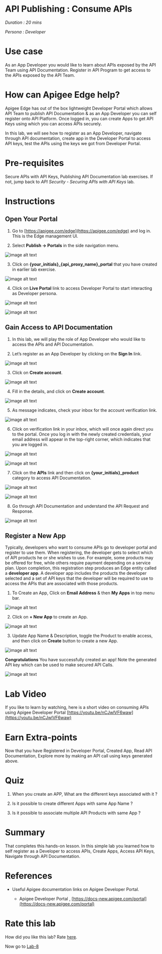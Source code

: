 # API Publishing : Consume APIs

*Duration : 20 mins*

*Persona : Developer*

# Use case

As an App Developer you would like to learn about APIs exposed by the API Team using API Documentation. Register in API Program to get access to the APIs exposed by the API Team.

# How can Apigee Edge help?

Apigee Edge has out of the box lightweight Developer Portal which allows API Team to publish API Documentation & as an App Developer you can self register onto API Platform. Once logged in, you can create Apps to get API Keys using which you can access APIs securely.

In this lab, we will see how to register as an App Developer, navigate through API documentation, create app in the Developer Portal to access API keys, test the APIs using the keys we got from Developer Portal.

# Pre-requisites

Secure APIs with API Keys, Publishing API Documentation lab exercises. If not, jump back to *API Security - Securing APIs with API Keys* lab.

# Instructions

## Open Your Portal

1. Go to [https://apigee.com/edge](https://apigee.com/edge) and log in. This is the Edge management UI.

2. Select **Publish → Portals** in the side navigation menu.

![image alt text](./media/image_0.png)

3. Click on **{your_initials}_{api_proxy_name}_portal** that you have created in earlier lab exercise.

![image alt text](./media/image_1.png)

4. Click on **Live Portal** link to access Developer Portal to start interacting as Developer persona.

![image alt text](./media/image_2.png)

![image alt text](./media/image_3.png)

## Gain Access to API Documentation

1. In this lab, we will play the role of App Developer who would like to access the APIs and API Documentation.

2. Let’s register as an App Developer by clicking on the **Sign In** link.

![image alt text](./media/image_4.png)

3. Click on **Create account**.

![image alt text](./media/image_4a.png)

4. Fill in the details, and click on **Create account**.

![image alt text](./media/image_5.png)

5. As message indicates, check your inbox for the account verification link.

![image alt text](./media/image_6.png)

6. Click on verification link in your inbox, which will once again direct you to the portal. Once you log in with the newly created credentials, your email address will appear in the top-right corner, which indicates that you are logged in.

![image alt text](./media/image_7.png)

![image alt text](./media/image_8.png)

7. Click on the **APIs** link and then click on **{your_initials}_product** category to access API Documentation.

![image alt text](./media/image_9.png)

![image alt text](./media/image_10.png)

8. Go through API Documentation and understand the API Request and Response.

![image alt text](./media/image_11.png)

## Register a New App

Typically, developers who want to consume APIs go to developer portal and register to use them. When registering, the developer gets to select which of API products he or she wishes to use. For example, some products may be offered for free, while others require payment depending on a service plan. Upon completion, this registration step produces an Edge entity called a **developer app**. A developer app includes the products the developer selected and a set of API keys that the developer will be required to use to access the APIs that are associated with those products.

1. To Create an App, Click on **Email Address** & then **My Apps** in top menu bar.

![image alt text](./media/image_12.png)

2. Click on **+ New App** to create an App.

![image alt text](./media/image_13.png)

3. Update App Name & Description, toggle the Product to enable access, and then click on **Create** button to create a new App.

![image alt text](./media/image_14.png)

**Congratulations** You have successfully created an app! Note the generated API key which can be used to make secured API Calls.

![image alt text](./media/image_18.png)

# Lab Video

If you like to learn by watching, here is a short video on consuming APIs using Apigee Developer Portal [https://youtu.be/nCJwlVF6waw](https://youtu.be/nCJwlVF6waw)

# Earn Extra-points

Now that you have Registered in Developer Portal, Created App, Read API Documentation, Explore more by making an API call using keys generated above.

# Quiz

1. When you create an APP, What are the different keys associated with it ?

2. Is it possible to create different Apps with same App Name ?

3. Is it possible to associate multiple API Products with same App ?

# Summary

That completes this hands-on lesson. In this simple lab you learned how to self register as a Developer to access APIs, Create Apps, Access API Keys, Navigate through API Documentation.

# References

* Useful Apigee documentation links on Apigee Developer Portal.

    * Apigee Developer Portal , [https://docs-new.apigee.com/portal](https://docs-new.apigee.com/portal)

# Rate this lab

How did you like this lab? Rate [here](https://goo.gl/forms/H4qE5nLy36yWjj642).

Now go to [Lab-8](https://github.com/Enzyme3/apijam/tree/updateForMI/Labs/Core/Lab%208%20API%20Analytics%20-%20Custom%20Reports)
